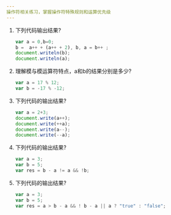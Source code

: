 ```yaml
---
操作符相关练习，掌握操作符特殊规则和运算优先级
---
```


1. 下列代码输出结果?

   ```js
   var a = 0,b=0;
   b =  a++ + (a++ + 2), b, a = b++ ;
   document.writeln(b);
   document.writeln(a);
   ```


2. 理解模与模运算符特点，a和b的结果分别是多少?
   ```js
   var a = 17 % 12; 
   var b = -17 % -12; 
   ```
3. 下列代码的输出结果?

   ```js
   var a = 2+3;
   document.write(a++);
   document.write(++a);
   document.write(a--);
   document.write(--a);
   ```
4. 下列代码的输出结果?

   ```js
   var a = 3;
   var b = 5;
   var res = b - a != a && !b;
   ```
5. 下列代码的输出结果?

   ```js
   var a = 3;
   var b = 5;
   var res = a > b - a && ! b - a || a ? "true" : "false";
   ```

